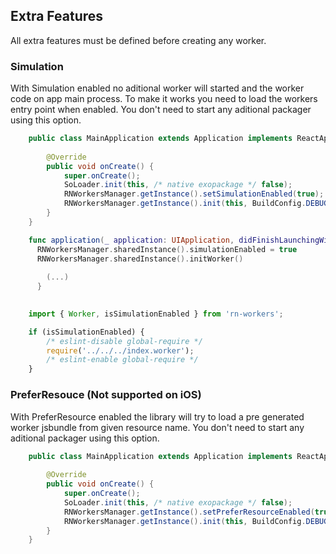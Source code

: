 
## Extra Features

All extra features must be defined before creating any worker.

### Simulation
   
With Simulation enabled no aditional worker will started and the worker code on app main process.
To make it works you need to load the workers entry point when enabled.
You don't need to start any aditional packager using this option.

```java
    public class MainApplication extends Application implements ReactApplication {
    
        @Override
        public void onCreate() {
            super.onCreate();
            SoLoader.init(this, /* native exopackage */ false);
            RNWorkersManager.getInstance().setSimulationEnabled(true);
            RNWorkersManager.getInstance().init(this, BuildConfig.DEBUG);
        }
    }
```

```swift
    func application(_ application: UIApplication, didFinishLaunchingWithOptions launchOptions:       [UIApplicationLaunchOptionsKey : Any]? = nil) -> Bool{
      RNWorkersManager.sharedInstance().simulationEnabled = true
      RNWorkersManager.sharedInstance().initWorker()  
      
        (...)
      }
```

```javascript 
   
    import { Worker, isSimulationEnabled } from 'rn-workers';

    if (isSimulationEnabled) {
        /* eslint-disable global-require */
        require('../../../index.worker');
        /* eslint-enable global-require */
    }
 ```
 


### PreferResouce (Not supported on iOS)
    
With PreferResource enabled the library will try to load a pre generated worker jsbundle from given resource name.
You don't need to start any aditional packager using this option.

```java
    public class MainApplication extends Application implements ReactApplication {
    
        @Override
        public void onCreate() {
            super.onCreate();
            SoLoader.init(this, /* native exopackage */ false);
            RNWorkersManager.getInstance().setPreferResourceEnabled(true);
            RNWorkersManager.getInstance().init(this, BuildConfig.DEBUG);
        }
    }
```
  
